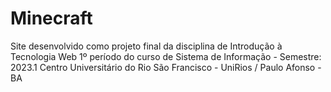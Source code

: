 # Minecraft
Site desenvolvido como projeto final da disciplina de Introdução à Tecnologia Web 1º período do curso de Sistema de Informação - Semestre: 2023.1 Centro Universitário do Rio São Francisco - UniRios / Paulo Afonso - BA
